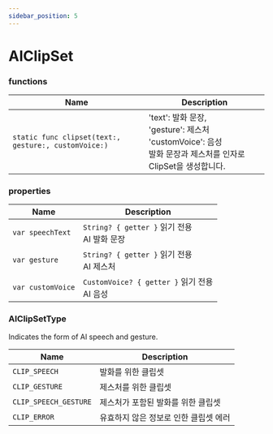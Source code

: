 ```yaml
---
sidebar_position: 5
---
```


# AIClipSet

### functions

| Name                     | Description                                         |
| ------------------------ | ------------------------------------------------------------ |
| `static func clipset(text:, gesture:, customVoice:)`            | 'text': 발화 문장, <br/> 'gesture': 제스처 <br/> 'customVoice': 음성 <br/> 발화 문장과 제스처를 인자로 ClipSet을 생성합니다.     |


### properties

| Name     | Description     |
| -------- | --------------- |
| `var speechText`           | `String? { getter }` 읽기 전용<br/> AI 발화 문장                               |
| `var gesture`          | `String? { getter }` 읽기 전용<br/> AI 제스처                                    |
| `var customVoice`          | `CustomVoice? { getter }` 읽기 전용<br/> AI 음성                                    |

### AIClipSetType

Indicates the form of AI speech and gesture.

| Name     | Description     |
| -------- | --------------- |
| `CLIP_SPEECH`   | 발화를 위한 클립셋 |
| `CLIP_GESTURE`   | 제스처를 위한 클립셋 |
| `CLIP_SPEECH_GESTURE`   | 제스처가 포함된 발화를 위한 클립셋 |
| `CLIP_ERROR`   | 유효하지 않은 정보로 인한 클립셋 에러 |

